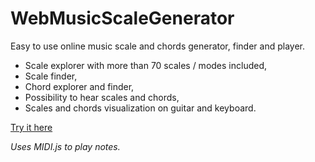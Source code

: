 # WebMusicScaleGenerator
Easy to use online music scale and chords generator, finder and player.

* Scale explorer with more than 70 scales / modes included,
* Scale finder,
* Chord explorer and finder,
* Possibility to hear scales and chords,
* Scales and chords visualization on guitar and keyboard.

[Try it here](http://ngourier.free.fr/musiccompanion/)

_Uses MIDI.js to play notes._

